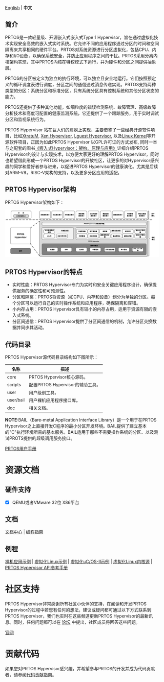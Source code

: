 [English](README.md) | **中文** 

## 简介

PRTOS是一款轻量级、开源嵌入式嵌入式Type 1 Hypervisor，旨在通过虚拟化技术实现安全高效的嵌入式实时系统。它允许不同的应用程序通过分区的时间和空间隔离来共享相同的硬件平台。PRTOS对系统资源进行分区虚拟化，包括CPU、内存和I/O设备，以确保系统安全，并防止应用程序之间的干扰。PRTOS采用分离内核架构实现，其中PRTOS内核在特权模式下运行，并为硬件和分区之间提供抽象层。

PRTOS的分区被定义为独立的执行环境，可以独立且安全地运行。它们按照预定义的循环调度表进行调度，分区之间的通信通过消息传递实现。PRTOS支持两种类型的分区：系统分区和标准分区，只有系统分区具有控制系统和其他分区状态的能力。

PRTOS还提供了多种其他功能，如细粒度的错误检测系统、故障管理、高级故障分析技术和高度可配置的健康监测系统。它还提供了一个跟踪服务，用于实时调试分区和监视系统行为。

PRTOS Hypervisor 站在巨人们的肩膀上实现，主要借鉴了一些经典开源软件项目，比如[XtratuM](https://en.wikipedia.org/wiki/XtratuM), [Xen Hypervisor](https://xenproject.org/),  [Lguest Hypervisor](http://lguest.ozlabs.org), 以及[Linux Kernel](https://www.linux.org/ )等开源软件项目，正因为如此PRTOS Hypervisor 以GPL许可证的方式发布, 同时一本与之配套的图书[《嵌入式Hypervisor：架构、原理与应用》](https://item.jd.com/10106992272683.html)详细介绍PRTOS Hypervisor的设计与实现技术，以方便大家更好的理解PRTOS Hypervisor，同时也希望借此形成一个PRTOS Hypervisor的开放社区，让更多的对Hypervisor感兴趣的同学和爱好者参与进来，以促进PRTOS Hypervisor的健康演化。尤其是后续对ARM-V8，RISC-V架构的支持，以及更多分区应用的适配。

## **PRTOS Hypervisor架构**

PRTOS Hypervisor架构如下：

![architecturezh](./doc/figures/prtos_architecture_zh.jpg)

## PRTOS Hypervisor的特点

- 实时性能：PRTOS Hypervisor专门为实时和安全关键应用程序设计，确保提供服务的确定性和可预测性。
- 分区和隔离：PRTOS将资源（如CPU、内存和设备）划分为单独的分区。每个分区可以运行自己的实时操作系统和应用程序，确保隔离和容错。
- 小内存占用：PRTOS Hypervisor具有较小的内存占用，适用于资源有限的嵌入式系统。
- 分区间通信：PRTOS Hypervisor提供了分区间通信的机制，允许分区交换数据并同步其活动。

## **代码目录**

PRTOS Hypervisor源代码目录结构如下图所示：

| 名称          | 描述                                                    |
| ------------  | -------------------------------------------------------|
| core          | PRTOS Hypervisor核心源码。                              |
| scripts       | 配置PRTOS Hypervisor的辅助工具。                         |
| user          | 用户级别工具。                                           |
| user/bail     | 用户裸机应用程序接口库。                                  |
| doc           | 相关文档。                                               |

**NOTE**:BAIL（Bare-metal Application Interface Library）是一个用于在PRTOS Hypervisor之上直接开发C程序的最小分区开发环境。BAIL提供了建立基本的"C"执行环境所需的基本服务。BAIL适用于那些不需要操作系统的分区、以及测试PROTS提供的超级调用服务接口。

[PRTOS用户手册](http://www.prtos.org/prtos_hypervisor_x86_user_guide/)

# 资源文档

## **硬件支持**

- [x] QEMU或者VMware 32位 X86平台

## 文档

[文档中心](http://www.prtos.org ) | [编程指南](http://www.prtos.org/prtos_hypervisor_x86_user_guide/)

## 例程

[裸机应用示例](http://www.prtos.org/prtos_hypervisor_x86_user_guide/)  | [虚拟化Linux示例](https://github.com/prtos-project/prtos-demo/tree/main/partition_linux ) | [虚拟化uC/OS-II示例](https://github.com/prtos-project/prtos-demo/tree/main/partition_ucosii) | [虚拟化Linux内核源](https://github.com/prtos-project/prtos-linux-3.4.4) | [PRTOS Hypervisor API参考手册](http://www.prtos.org )


# 社区支持

PRTOS Hypervisor非常感谢所有社区小伙伴的支持，在阅读和开发PRTOS Hypervisor的过程中若您有任何的想法，建议或疑问都可通过以下方式联系到 PRTOS Hypervisor，我们也实时在这些频道更新PRTOS Hypervisor的最新讯息。同时，任何问题都可以在 [论坛](https://github.com/prtos-project/prtos-hypervisor/issues) 中提出，社区成员将回答这些问题。

[官网]( http://www.prtos.org) 

# 贡献代码

如果您对PRTOS Hypervisor感兴趣，并希望参与PRTOS的开发并成为代码贡献者，请参阅[代码贡献指南](documentation/contribution_guide/contribution_guide.md)。
